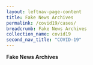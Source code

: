 ```yaml
---
layout: leftnav-page-content
title: Fake News Archives
permalink: /covid19/cases/
breadcrumb: Fake News Archives
collection_name: covid19
second_nav_title: "COVID-19"
---
```


**Fake News Archives** 

